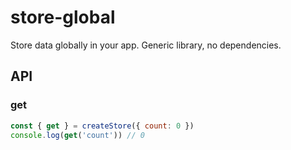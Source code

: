 # store-global
Store data globally in your app. Generic library, no dependencies.

## API

### get

```js
const { get } = createStore({ count: 0 })
console.log(get('count')) // 0
```
